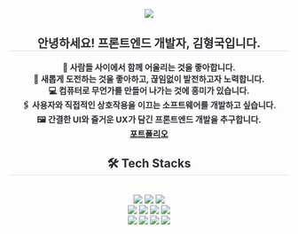 <div align= "center">
    <img src="https://capsule-render.vercel.app/api?type=waving&color=auto&height=180&text=HyeongGook&animation=fadeIn&fontColor=ffffff&fontSize=60" />
</div>
<div align= "center"> 
    <h2 style="border-bottom: 1px solid #d8dee4; color: #282d33;"> 
	    안녕하세요! 프론트엔드 개발자, 김형국입니다. 
    </h2>  
    <div style="font-weight: 700; font-size: 15px; text-align: center; color: #282d33;"> 
	    🎊 사람들 사이에서 함께 어울리는 것을 좋아합니다. <br/>
	    🧐 새롭게 도전하는 것을 좋아하고, 끊임없이 발전하고자 노력합니다. <br/>
	    💻 컴퓨터로 무언가를 만들어 나가는 것에 흥미가 있습니다. <br/>
	    🖇️ 사용자와 직접적인 상호작용을 이끄는 소프트웨어를 개발하고 싶습니다. <br/>
	    🖼️ 간결한 UI와 즐거운 UX가 담긴 프론트엔드 개발을 추구합니다. <br/>
	    <a href="https://hyeonggook.notion.site/5ca59488d00344a38e40935f774c665c?pvs=4">포트폴리오</a>
    </div> 
</div>
<div align= "center">
    <h2 style="border-bottom: 1px solid #d8dee4; color: #282d33;"> 
	    🛠️ Tech Stacks 
    </h2> 
	<br/> 
    <div style="margin: 0 auto; text-align: center;" align= "center"> 
	    <img src="https://img.shields.io/badge/React-61DAFB?style=for-the-badge&logo=React&logoColor=white">
          <img src="https://img.shields.io/badge/ReactNative-1E2F97?style=for-the-badge&logo=React&logoColor=white">
          <img src="https://img.shields.io/badge/Next.js-000000?style=for-the-badge&logo=Next.js&logoColor=white">
          <br/>
	    <img src="https://img.shields.io/badge/HTML5-E34F26?style=for-the-badge&logo=HTML5&logoColor=white">
          <img src="https://img.shields.io/badge/CSS3-1572B6?style=for-the-badge&logo=CSS3&logoColor=white">
          <img src="https://img.shields.io/badge/Javascript-F7DF1E?style=for-the-badge&logo=Javascript&logoColor=white">
	<img src="https://img.shields.io/badge/typescript-3178C6?style=for-the-badge&logo=typescript&logoColor=white">
          <br/>
          <img src="https://img.shields.io/badge/Redux-8B00FF?style=for-the-badge&logo=Redux&logoColor=white">
          <img src="https://img.shields.io/badge/Vercel-d3d3d3?style=for-the-badge&logo=Vercel&logoColor=black">
      <img src="https://img.shields.io/badge/Git-F05032?style=for-the-badge&logo=Git&logoColor=white">
          <img src="https://img.shields.io/badge/Github-00008B?style=for-the-badge&logo=Github&logoColor=white">
    </div>
</div>

